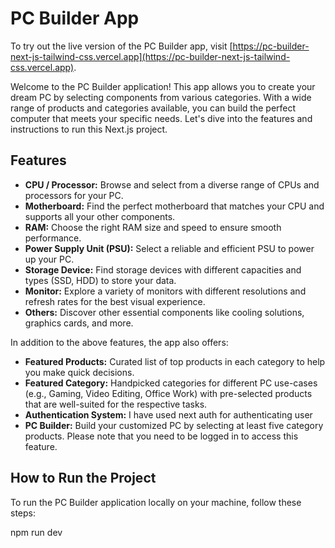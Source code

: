 # PC Builder App
To try out the live version of the PC Builder app, visit [https://pc-builder-next-js-tailwind-css.vercel.app](https://pc-builder-next-js-tailwind-css.vercel.app).


Welcome to the PC Builder application! This app allows you to create your dream PC by selecting components from various categories. With a wide range of products and categories available, you can build the perfect computer that meets your specific needs. Let's dive into the features and instructions to run this Next.js project.

## Features

- **CPU / Processor:** Browse and select from a diverse range of CPUs and processors for your PC.
- **Motherboard:** Find the perfect motherboard that matches your CPU and supports all your other components.
- **RAM:** Choose the right RAM size and speed to ensure smooth performance.
- **Power Supply Unit (PSU):** Select a reliable and efficient PSU to power up your PC.
- **Storage Device:** Find storage devices with different capacities and types (SSD, HDD) to store your data.
- **Monitor:** Explore a variety of monitors with different resolutions and refresh rates for the best visual experience.
- **Others:** Discover other essential components like cooling solutions, graphics cards, and more.

In addition to the above features, the app also offers:

- **Featured Products:** Curated list of top products in each category to help you make quick decisions.
- **Featured Category:** Handpicked categories for different PC use-cases (e.g., Gaming, Video Editing, Office Work) with pre-selected products that are well-suited for the respective tasks.
- **Authentication System:** I have used next auth for authenticating user
- **PC Builder:** Build your customized PC by selecting at least five category products. Please note that you need to be logged in to access this feature.

## How to Run the Project

To run the PC Builder application locally on your machine, follow these steps:
  
  npm run dev
